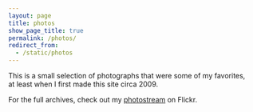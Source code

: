 ```yaml
---
layout: page
title: photos
show_page_title: true
permalink: /photos/
redirect_from:
  - /static/photos
---
```


This is a small selection of photographs that were some of my favorites,<br/>
at least when I first made this site circa 2009.

For the full archives, check out my
[photostream](http://www.flickr.com/photos/chrispcampbell/) on Flickr.
<br/>
<br/>

<script src="https://ajax.googleapis.com/ajax/libs/jquery/1.12.4/jquery.min.js"></script>

<script src="/assets/js/photos.js"></script>

<style>
<!--
#thumb_container {
    position: relative;
    float: left;
    background-color:transparent;
    //background-color:#000000;
    //width: 332px;
    width: 249px;
    padding: 0px;
}

#thumb_container ul#thumb_list {
    margin: 0;
    padding: 0;
}

#thumb_container ul#thumb_list li {
    margin: 0;
    position: relative;
    padding: 0;
    float: left;
    list-style: none;
}

.table_content {
    width: 950px;
    margin-left: auto;
    margin-right: auto;
}

#image_container {
    margin-left: 40px;
    float: left;
    //float: right;
}

.main_img_div {
    //border: 1px solid green;
    width: 450px;
    //height: 450px;
    height: 581px;
    display: table-cell;
    text-align: center;
    vertical-align: middle;
}

.main_img {
    vertical-align: middle;
}

.cell_img {
    padding: 4px;
    float: left;
    cursor: pointer;
}
-->
</style>

<div id="thumb_container">
    <ul id="thumb_list">
        <!-- The function displayThumbs() uses this unordered list -->
    </ul>
</div>

<div id="image_container">
    <div>
    </div>
</div>

